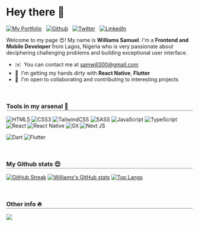 # Hey there 👋

[![My Portfolio](https://img.shields.io/badge/Portfolio-%23000000.svg?style=flat-square&logo=firefox&logoColor=#FF7139)](https://williamssam.netlify.app/)
&nbsp;
[![Github](https://img.shields.io/badge/github-%23121011.svg?style=flat-square&logo=github&logoColor=white)](https://github.com/williamssam/)
&nbsp;
[![Twitter](https://img.shields.io/badge/Twitter-%231DA1F2.svg?style=flat-square&logo=Twitter&logoColor=white)](https://twitter.com/williams_codes/)
&nbsp;
[![LinkedIn](https://img.shields.io/badge/linkedin-%230077B5.svg?style=flat-square&logo=linkedin&logoColor=white)](https://www.linkedin.com/in/williamscodes/)

Welcome to my page 😍! My name is **Williams Samuel**. I'm a **Frontend and Mobile Developer** from Lagos, Nigeria who is very passionate about deciphering challenging problems and building exceptional user interface.

- ✉️  You can contact me at [samwill300@gmail.com](mailto:samwill300@gmail.com)
- 🧠  I'm getting my hands dirty with **React Native**, **Flutter**
- 🤝  I'm open to collaborating and contributing to interesting projects

<br>

<h3 style="border-bottom: 0.5px solid gray;margin-bottom: 15px;padding-bottom: 1px;font-weight: bold;">Tools in my arsenal 🚀</h3>

![HTML5](https://img.shields.io/badge/html5-%23E34F26.svg?style=for-the-badge&logo=html5&logoColor=white)
![CSS3](https://img.shields.io/badge/css3-%231572B6.svg?style=for-the-badge&logo=css3&logoColor=white)
![TailwindCSS](https://img.shields.io/badge/tailwindcss-%2338B2AC.svg?style=for-the-badge&logo=tailwind-css&logoColor=white)
![SASS](https://img.shields.io/badge/SASS-hotpink.svg?style=for-the-badge&logo=SASS&logoColor=white)
![JavaScript](https://img.shields.io/badge/javascript-%23323330.svg?style=for-the-badge&logo=javascript&logoColor=%23F7DF1E)
![TypeScript](https://img.shields.io/badge/typescript-%23007ACC.svg?style=for-the-badge&logo=typescript&logoColor=white)
![React](https://img.shields.io/badge/react-%2320232a.svg?style=for-the-badge&logo=react&logoColor=%2361DAFB)
![React Native](https://img.shields.io/badge/react_native-%2320232a.svg?style=for-the-badge&logo=react&logoColor=%2361DAFB)
![Git](https://img.shields.io/badge/git-%23F05033.svg?style=for-the-badge&logo=git&logoColor=white)
![Next JS](https://img.shields.io/badge/Next-black?style=for-the-badge&logo=next.js&logoColor=white)
<!-- ![Svelte](https://img.shields.io/badge/svelte-%23f1413d.svg?style=for-the-badge&logo=svelte&logoColor=white) -->
![Dart](https://img.shields.io/badge/dart-%230175C2.svg?style=for-the-badge&logo=dart&logoColor=white)
![Flutter](https://img.shields.io/badge/Flutter-%2302569B.svg?style=for-the-badge&logo=Flutter&logoColor=white)

<br>

<h3 style="border-bottom: 0.5px solid gray;margin-bottom: 15px;padding-bottom: 1px;font-weight: bold;">My Github stats 😍</h3>

[![GitHub Streak](https://streak-stats.demolab.com/?user=williamssam&theme=highcontrast)](https://git.io/streak-stats)
[![Williams's GitHub stats](https://github-readme-stats.vercel.app/api?username=williamssam&show_icons=true&theme=highcontrast)](https://github.com/williamssam/github-readme-stats)
[![Top Langs](https://github-readme-stats.vercel.app/api/top-langs/?username=anuraghazra&layout=compact&theme=highcontrast)](https://github.com/anuraghazra/github-readme-stats)

<br>

<h3 style="border-bottom: 0.5px solid gray;margin-bottom: 15px;padding-bottom: 1px;font-weight: bold;">Other info 🔥</h3>

![](https://komarev.com/ghpvc/?username=williamssam&style=for-the-badge)

<!-- [![Readme Quotes](https://quotes-github-readme.vercel.app/api?type=horizontal&theme=dark)](https://github.com/piyushsuthar/github-readme-quotes) -->
